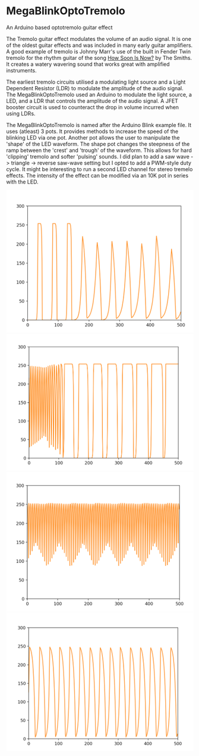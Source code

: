 # MegaBlinkOptoTremolo
An Arduino based optotremolo guitar effect

The Tremolo guitar effect modulates the volume of an audio signal. It is one of the oldest guitar effects and was included in many early guitar amplifiers. A good example of tremolo is Johnny Marr's use of the built in Fender Twin tremolo for the rhythm guitar of the song [How Soon Is Now?](https://www.youtube.com/watch?v=hnpILIIo9ek) by The Smiths. It creates a watery wavering sound that works great with amplified instruments.


The earliest tremolo circuits utilised a modulating light source and a Light Dependent Resistor (LDR) to modulate the amplitude of the audio signal. The MegaBlinkOptoTremolo used an Arduino to modulate the light source, a LED, and a LDR that controls the amplitude of the audio signal. A JFET booster circuit is used to counteract the drop in volume incurred when using LDRs.


The MegaBlinkOptoTremolo is named after the Arduino Blink example file. It uses (atleast) 3 pots. It provides methods to increase the speed of the blinking LED via one pot. Another pot allows the user to manipulate the 'shape' of the LED waveform. The shape pot changes the steepness of the ramp between the 'crest' and 'trough' of the waveform. This allows for hard 'clipping' tremolo and softer 'pulsing' sounds. I did plan to add a saw wave -> triangle -> reverse saw-wave setting but I opted to add a PWM-style duty cycle. It might be interesting to run a second LED channel for stereo tremelo effects. The intensity of the effect can be modified via an 10K pot in series with the LED.

![itlookslikethis](wave1.png)
![itlookslikethis](wave2.png)
![itlookslikethis](wave3.png)
![itlookslikethis](wave4.png)
